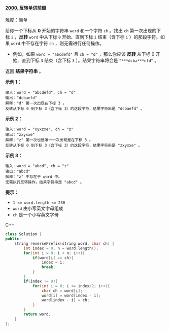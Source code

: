 #### [2000. 反转单词前缀](https://leetcode-cn.com/problems/reverse-prefix-of-word/)

难度：简单

给你一个下标从 **0** 开始的字符串 `word` 和一个字符 `ch` 。找出 `ch` 第一次出现的下标 `i` ，**反转** `word` 中从下标 `0` 开始、直到下标 `i` 结束（含下标 `i` ）的那段字符。如果 `word` 中不存在字符 `ch` ，则无需进行任何操作。

- 例如，如果 `word = "abcdefd"` 且 `ch = "d"` ，那么你应该 **反转** 从下标 0 开始、直到下标 `3` 结束（含下标 `3` ）。结果字符串将会是 `"***dcba***efd"` 。

返回 **结果字符串** 。

 

**示例 1：**

```
输入：word = "abcdefd", ch = "d"
输出："dcbaefd"
解释："d" 第一次出现在下标 3 。 
反转从下标 0 到下标 3（含下标 3）的这段字符，结果字符串是 "dcbaefd" 。
```

**示例 2：**

```
输入：word = "xyxzxe", ch = "z"
输出："zxyxxe"
解释："z" 第一次也是唯一一次出现是在下标 3 。
反转从下标 0 到下标 3（含下标 3）的这段字符，结果字符串是 "zxyxxe" 。
```

**示例 3：**

```
输入：word = "abcd", ch = "z"
输出："abcd"
解释："z" 不存在于 word 中。
无需执行反转操作，结果字符串是 "abcd" 。
```

 

**提示：**

- `1 <= word.length <= 250`
- `word` 由小写英文字母组成
- `ch` 是一个小写英文字母



C++

```c++
class Solution {
public:
    string reversePrefix(string word, char ch) {
        int index = 0, n = word.length();
        for(int i = 0; i < n; i++){
            if(word[i] == ch){
                index = i;
                break;
            }
        }
        if(index != 0){
            for(int i = 0; i <= index/2; i++){
                char ch = word[i];
                word[i] = word[index - i];
                word[index - i] = ch;
            }
        }
        return word;
    }
};
```

